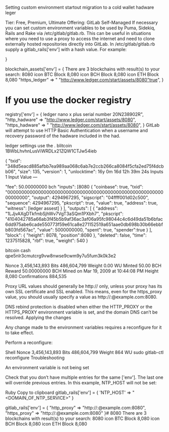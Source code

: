 Setting custom environment startout migration to a cold wallet hadware leger

Tier: Free, Premium, Ultimate
Offering: GitLab Self-Managed
If necessary you can set custom environment variables to be used by Puma, Sidekiq, Rails and Rake via /etc/gitlab/gitlab.rb. This can be useful in situations where you need to use a proxy to access the internet and need to clone externally hosted repositories directly into GitLab. In /etc/gitlab/gitlab.rb supply a gitlab_rails['env'] with a hash value. For example:

}

blockchain_assets['env'] = { There are 3 blockchains with result(s) to your search:
8080
icon
BTC
Block 8,080
icon
BCH
Block 8,080
icon
ETH
Block 8,080
    "https_ledger" => " "http://www.ledger.com/start/assets/8080"true",
}

# If you use the docker registry
registry['env'] = { ledger nano x plus serial number 20N238902R",
    "http_hadware" => "http://www.ledger.com/start/assets/8080",
    "https_hadware" => " "http://www.ledger.com/start/assets/8080",
}
GitLab will attempt to use HTTP Basic Authentication when a username and recovery password of the hadware included in the had.

ledger settings use the . 
blitcoin 1BWbLhvhnLusViWRDLx21ZQW1CTJw54ieb 

{
  "txid": "348d5eacd885afbb7ea989aa068c6ab7e2ccb266ca8084f5cfa2ed75f4dcbb06",
  "size": 135,
  "version": 1,
  "unlocktime": 16y 0m 16d 12h 39m 24s
Inputs
1
Input Value
—

  "fee": 
50.00000000 bch
  "inputs": [8080
    {
      "coinbase": true,
      "txid": "0000000000000000000000000000000000000000000000000000000000000000",
      "output": 4294967295,
      "sigscript": "04ffff001d02c500",
      "sequence": 4294967295,
      "pkscript": true,
      "value": true,
      "address": true,
      "witness": [ledger assest]
    }
  ],
  "outputs": [
    {
      "address": "1LJjvAXgDTkfmbSjhWv7VgT3aSQm1PXbh7",
      "pkscript": "4104042785a66ab3f45b5b9af36ac3af06a95fc98044c4c6d49da51b6bfac6dd975abe6cade550773f59e61ca8e271152519a651aae0db698b30b66ebbfb803fd567ac",
      "value": 5000000000,
      "spent": true,
      "spender":true
    }
  ],
  "block": {
    "height": 8078,
    "position":8080
  },
  "deleted": false,
  "time": 1237515828,
  "rbf": true,
  "weight": 540
}

bitcoin cash  
qpe5nlr3cmutcrg9vw8nwse9cwm9y7u5fum3k0k3e2

Nonce
3,456,143,893
Bits
486,604,799
Weight
0.00 WU
Minted
50.00 BCH
Reward
50.00000000 BCH
Mined on
Mar 19, 2009 at 10:44:08 PM
Height
8,080
Confirmations
884,535

Proxy URL values should generally be http:// only, unless your proxy has its own SSL certificate and SSL enabled. This means, even for the https_proxy value, you should usually specify a value as http://<USERNAME>:<PASSWORD>@example.com:8080.

DNS rebind protection is disabled when either the HTTP_PROXY or the HTTPS_PROXY environment variable is set, and the domain DNS can’t be resolved.
Applying the changes

Any change made to the environment variables requires a reconfigure for it to take effect.

Perform a reconfigure:

Shell 
Nonce
3,456,143,893
Bits
486,604,799
Weight
864 WU
sudo gitlab-ctl reconfigure
Troubleshooting

An environment variable is not being set

Check that you don’t have multiple entries for the same ['env']. The last one will override previous entries. In this example, NTP_HOST will not be set:

Ruby
Copy to clipboard
gitlab_rails['env'] = { 'NTP_HOST' => "<DOMAIN_OF_NTP_SERVICE>" }

gitlab_rails['env'] = {
    "http_proxy" => "http://<USERNAME>:<PASSWORD>@example.com:8080",
    "https_proxy" => "http://<USERNAME>:<PASSWORD>@example.com:8080"
}# 8080
There are 3 blockchains with result(s) to your search: 8080 icon BTC Block 8,080 icon BCH Block 8,080 icon ETH Block 8,080
